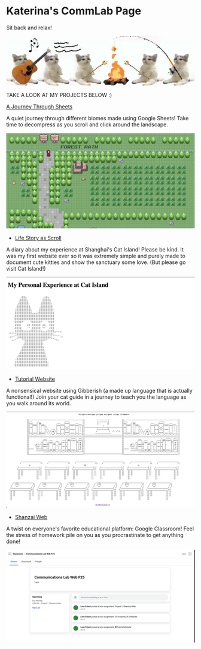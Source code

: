 # Katerina's CommLab Page 

Sit back and relax!

![banner](catbanner.jpeg)

TAKE A LOOK AT MY PROJECTS BELOW :)  

[A Journey Through Sheets](https://docs.google.com/spreadsheets/d/1uMxK4m3RUekNRAEj6n6Xtvfbx1L4TEM7nt6dU-fiAcw/edit?gid=0#gid=0)

A quiet journey through different biomes made using Google Sheets! Take time to decompress as you scroll and click around the landscape. 

![sheets](sheets.png)

* [Life Story as Scroll](https://karaki-maker.github.io/CommLab/cat-island)

A diary about my experience at Shanghai's Cat Island! Please be kind. It was my first website ever so it was extremely simple and purely made to document cute kitties and show the sanctuary some love. (But please go visit Cat Island!)

![cats](ASCII-cat.png)

* [Tutorial Website](https://karaki-maker.github.io/CommLab/tutorial)

A nonsensical website using Gibberish (a made up language that is actually functional!) Join your cat guide in a journey to teach you the language as you walk around its world. 

![ASCII-library](ASCII-library.png)

* [Shanzai Web](https://karaki-maker.github.io/CommLab/google-classroom-2/)

A twist on everyone's favorite educational platform: Google Classroom! Feel the stress of homework pile on you as you procrastinate to get anything done! 

![google-classroom](google-classroom.png)

